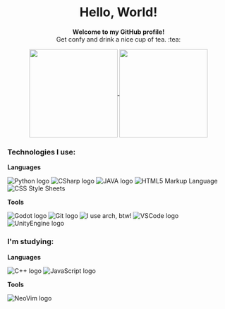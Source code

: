 <div align="center">
  <h1><strong>Hello, World!</strong></h1>
  <p><strong>Welcome to my GitHub profile!</strong> </br>Get confy and drink a nice cup of tea. :tea:</p>
</div>
<div align="center">
  <p>
    <a href="https://github.com/AlexandreHGoncalves/github-readme-stats">
      <img height=200 align="center" src="https://github-readme-stats-alexandre-h-goncalves.vercel.app/api?username=AlexandreHGoncalves&show_icons=true&theme=tokyonight&include_all_commits=true&card_width=320" />
    </a>
    <a href="https://github.com/AlexandreHGoncalves/github-readme-stats">
      <img height=200 align="center" src="https://github-readme-stats-alexandre-h-goncalves.vercel.app/api/top-langs/?username=AlexandreHGoncalves&show_icons=true&theme=tokyonight&layout=compact&card_width=320" />
    </a>
  </p>
</div>
<div>
  <h3>Technologies I use: </h3>
  <p><strong>Languages</strong></p>
  <p>
    <img src="https://img.shields.io/badge/Python-14354C?style=for-the-badge&logo=python&logoColor=green" alt="Python logo">
    <img src="https://img.shields.io/badge/C%23-00599C?style=for-the-badge&logo=c-sharp&logoColor=white" alt="CSharp logo">
    <img src="https://img.shields.io/badge/Java-ED8B00?style=for-the-badge&logo=openjdk&logoColor=white" alt="JAVA logo">
    <img src="https://img.shields.io/badge/HTML5-E34F26?style=for-the-badge&logo=html5&logoColor=white" alt="HTML5 Markup Language">
    <img src="https://img.shields.io/badge/CSS3-1572B6?style=for-the-badge&logo=css3&logoColor=white" alt="CSS Style Sheets">
    
  </p>
  <p><strong>Tools</strong></p>
  <p>
    <img src="https://img.shields.io/badge/Godot-478CBF?style=for-the-badge&logo=GodotEngine&logoColor=white" alt="Godot logo">
    <img src="https://img.shields.io/badge/GIT-E44C30?style=for-the-badge&logo=git&logoColor=white" alt="Git logo">
    <img src="https://img.shields.io/badge/Arch_Linux-1793D1?style=for-the-badge&logo=arch-linux&logoColor=white" alt="I use arch, btw!">
    <img src="https://img.shields.io/badge/VSCode-0078D4?style=for-the-badge&logo=visual%20studio%20code&logoColor=white" alt="VSCode logo">
    <img src="https://img.shields.io/badge/Unity-100000?style=for-the-badge&logo=unity&logoColor=white" alt="UnityEngine logo">
  </p>
</div>
<div>
  <h3>I'm studying: </h3>
  <p><strong>Languages</strong></p>
  <p>
    <img src="https://img.shields.io/badge/C%2B%2B-00599C?style=for-the-badge&logo=c%2B%2B&logoColor=white" alt="C++ logo">
    <img src="https://img.shields.io/badge/JavaScript-323330?style=for-the-badge&logo=javascript&logoColor=F7DF1E" alt="JavaScript logo">
    
  </p>
  <p><strong>Tools</strong></p>
  <p>
    <img src="https://img.shields.io/badge/NeoVim-%2357A143.svg?&style=for-the-badge&logo=neovim&logoColor=white" alt="NeoVim logo">
  </p>
</div>
